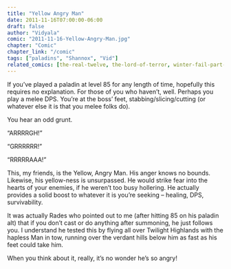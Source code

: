 ```yaml
---
title: "Yellow Angry Man"
date: 2011-11-16T07:00:00-06:00
draft: false
author: "Vidyala"
comic: "2011-11-16-Yellow-Angry-Man.jpg"
chapter: "Comic"
chapter_link: "/comic"
tags: ["paladins", "Shannox", "Vid"]
related_comics: [the-real-twelve, the-lord-of-terror, winter-fail-part-two, there-are-two-types-of-people, our-new-favorite-boss]
---
```

If you’ve played a paladin at level 85 for any length of time, hopefully this requires no explanation. For those of you who haven’t, well. Perhaps you play a melee DPS. You’re at the boss’ feet, stabbing/slicing/cutting (or whatever else it is that you melee folks do).

You hear an odd grunt.

“ARRRRGH!”

“GRRRRRR!”

“RRRRRAAA!”

This, my friends, is the Yellow, Angry Man. His anger knows no bounds. Likewise, his yellow-ness is unsurpassed. He would strike fear into the hearts of your enemies, if he weren’t too busy hollering. He actually provides a solid boost to whatever it is you’re seeking – healing, DPS, survivability.

It was actually Rades who pointed out to me (after hitting 85 on his paladin alt) that if you don’t cast or do anything after summoning, he just follows you. I understand he tested this by flying all over Twilight Highlands with the hapless Man in tow, running over the verdant hills below him as fast as his feet could take him.

When you think about it, really, it’s no wonder he’s so angry!